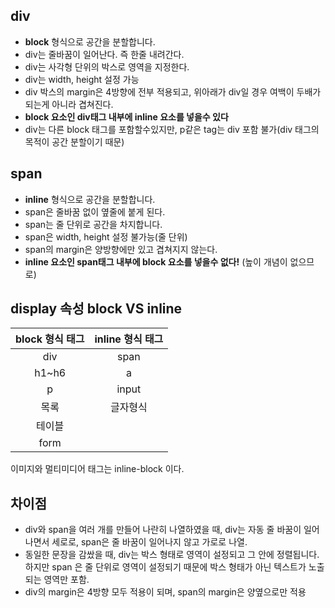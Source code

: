 ## div

- **block** 형식으로 공간을 분할합니다.
- div는 줄바꿈이 일어난다. 즉 한줄 내려간다.
- div는 사각형 단위의 박스로 영역을 지정한다.
- div는 width, height 설정 가능
- div 박스의 margin은 4방향에 전부 적용되고, 위아래가 div일 경우 여백이 두배가 되는게 아니라 겹쳐진다.
- **block 요소인 div태그 내부에 inline 요소를 넣을수 있다**
- div는 다른 block 태그를 포함할수있지만, p같은 tag는 div 포함 불가(div 태그의 목적이 공간 분할이기 때문)

## span

- **inline** 형식으로 공간을 분할합니다.
- span은 줄바꿈 없이 옆줄에 붙게 된다.
- span는 줄 단위로 공간을 차지합니다.
- span은 width, height 설정 불가능(줄 단위)
- span의 margin은 양방향에만 있고 겹쳐지지 않는다.
- **inline 요소인 span태그 내부에 block 요소를 넣을수 없다!** (높이 개념이 없으므로)

## display 속성 block VS inline

| block 형식 태그 | inline 형식 태그 |
| :-------------: | :--------------: |
|       div       |       span       |
|      h1~h6      |        a         |
|        p        |      input       |
|      목록       |     글자형식     |
|     테이블      |                  |
|      form       |                  |

이미지와 멀티미디어 태그는 inline-block 이다.

## 차이점

- div와 span을 여러 개를 만들어 나란히 나열하였을 때, div는 자동 줄 바꿈이 일어나면서 세로로, span은 줄 바꿈이 일어나지 않고 가로로 나열.
- 동일한 문장을 감쌌을 때, div는 박스 형태로 영역이 설정되고 그 안에 정렬됩니다. 하지만 span 은 줄 단위로 영역이 설정되기 때문에 박스 형태가 아닌 텍스트가 노출되는 영역만 포함.
- div의 margin은 4방향 모두 적용이 되며, span의 margin은 양옆으로만 적용
